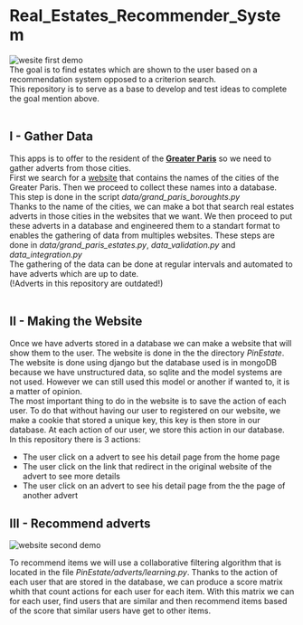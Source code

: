 # Real_Estates_Recommender_System
![wesite first demo](demo_1.gif) <br>
The goal is to find estates which are shown to the user based on a recommendation system opposed to a criterion search.<br>
This repository is to serve as a base to develop and test ideas to complete the goal mention above.
<br>
<br>
## I - Gather Data
This apps is to offer to the resident of the [**Greater Paris**](https://en.wikipedia.org/wiki/Grand_Paris) so we need to gather adverts from those cities.<br>
First we search for a [website](http://comersis.fr/communes.php?epci=200054781) that contains the names of the cities of the Greater Paris. Then we proceed to collect these names into a database. This step is done in the script _data/grand\_paris\_boroughts.py_<br>
Thanks to the name of the cities, we can make a bot that search real estates adverts in those cities in the websites that we want. We then proceed to put these adverts in a database and engineered them to a standart format to enables the gathering of data from multiples websites. These steps are done in _data/grand\_paris\_estates.py_, _data\_validation.py_ and _data\_integration.py_<br>
The gathering of the data can be done at regular intervals and automated to have adverts which are up to date.<br>
(!Adverts in this repository are outdated!)
<br>
<br>
## II - Making the Website
Once we have adverts stored in a database we can make a website that will show them to the user. The website is done in the the directory _PinEstate_. The website is done using django but the database used is in mongoDB because we have unstructured data, so sqlite and the model systems are not used. However we can still used this model or another if wanted to, it is a matter of opinion.<br>
The most important thing to do in the website is to save the action of each user. To do that without having our user to registered on our website, we make a cookie that stored a unique key, this key is then store in our database. At each action of our user, we store this action in our database.<br>
In this repository there is 3 actions:<br>
  - The user click on a advert to see his detail page from the home page<br>
  - The user click on the link that redirect in the original website of the advert to see more details<br>
  - The user click on an advert to see his detail page from the the page of another advert<br>

## III - Recommend adverts
<img src="demo_2.gif" alt="website second demo">

To recommend items we will use a collaborative filtering algorithm that is located in the file _PinEstate/adverts/learning.py_.
Thanks to the action of each user that are stored in the database, we can produce a score matrix whith that count actions for each user for each item. 
With this matrix we can for each user, find users that are similar and then recommend items based of the score that similar users have get to other items.
